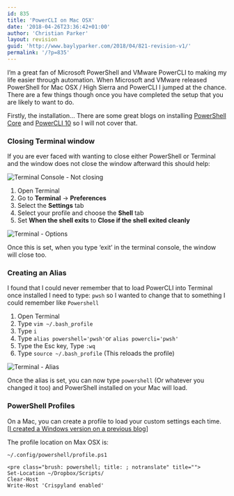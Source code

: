```yaml
---
id: 835
title: 'PowerCLI on Mac OSX'
date: '2018-04-26T23:36:42+01:00'
author: 'Christian Parker'
layout: revision
guid: 'http://www.baylyparker.com/2018/04/821-revision-v1/'
permalink: '/?p=835'
---
```


I’m a great fan of Microsoft PowerShell and VMware PowerCLI to making my life easier through automation. When Microsoft and VMware released PowerShell for Mac OSX / High Sierra and PowerCLI I jumped at the chance. There are a few things though once you have completed the setup that you are likely to want to do.

Firstly, the installation… There are some great blogs on installing [PowerShell Core](https://github.com/PowerShell/PowerShell) and [PowerCLI 10](https://blogs.vmware.com/PowerCLI/2018/02/powercli-10.html) so I will not cover that.

### Closing Terminal window

If you are ever faced with wanting to close either PowerShell or Terminal and the window does not close the window afterward this should help:

![Terminal Console - Not closing](https://i0.wp.com/www.baylyparker.com/wp-content/uploads/2018/04/Screen-Shot-2018-04-26-at-22.10.52.png?resize=300%2C210)

1. Open Terminal
2. Go to **Terminal** → **Preferences**
3. Select the **Settings** tab
4. Select your profile and choose the **Shell** tab
5. Set **When the shell exits** to **Close if the shell exited cleanly**

![Terminal - Options](https://i0.wp.com/www.baylyparker.com/wp-content/uploads/2018/04/Screen-Shot-2018-04-26-at-22.11.41.png?resize=300%2C270)

Once this is set, when you type ‘exit’ in the terminal console, the window will close too.

### Creating an Alias

I found that I could never remember that to load PowerCLI into Terminal once installed I need to type: `pwsh` so I wanted to change that to something I could remember like `Powershell`

1. Open Terminal
2. Type `vim ~/.bash_profile`
3. Type `i`
4. Type `alias powershell='pwsh'`or `alias powercli='pwsh'`
5. Type the Esc key, Type `:wq`
6. Type `source ~/.bash_profile` (This reloads the profile)

![Terminal - Alias](https://i0.wp.com/www.baylyparker.com/wp-content/uploads/2018/04/Screen-Shot-2018-04-26-at-22.28.38.png?resize=300%2C210)

Once the alias is set, you can now type `powershell` (Or whatever you changed it too) and PowerShell installed on your Mac will load.

### PowerShell Profiles

On a Mac, you can create a profile to load your custom settings each time. \[[I created a Windows version on a previous blog](http://www.baylyparker.com/2015/09/powershell-profiles-for-vmware-powercli/)\]

The profile location on Max OSX is:

`~/.config/powershell/profile.ps1`

```
<pre class="brush: powershell; title: ; notranslate" title="">
Set-Location ~/Dropbox/Scripts/ 
Clear-Host 
Write-Host 'Crispyland enabled'
```